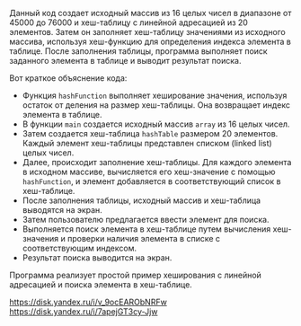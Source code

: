 Данный код создает исходный массив из 16 целых чисел в диапазоне от 45000 до 76000 и хеш-таблицу с линейной адресацией из 20 элементов. Затем он заполняет хеш-таблицу значениями из исходного массива, используя хеш-функцию для определения индекса элемента в таблице. После заполнения таблицы, программа выполняет поиск заданного элемента в таблице и выводит результат поиска.

Вот краткое объяснение кода:

- Функция `hashFunction` выполняет хеширование значения, используя остаток от деления на размер хеш-таблицы. Она возвращает индекс элемента в таблице.
- В функции `main` создается исходный массив `array` из 16 целых чисел.
- Затем создается хеш-таблица `hashTable` размером 20 элементов. Каждый элемент хеш-таблицы представлен списком (linked list) целых чисел.
- Далее, происходит заполнение хеш-таблицы. Для каждого элемента в исходном массиве, вычисляется его хеш-значение с помощью `hashFunction`, и элемент добавляется в соответствующий список в хеш-таблице.
- После заполнения таблицы, исходный массив и хеш-таблица выводятся на экран.
- Затем пользователю предлагается ввести элемент для поиска.
- Выполняется поиск элемента в хеш-таблице путем вычисления хеш-значения и проверки наличия элемента в списке с соответствующим индексом.
- Результат поиска выводится на экран.

Программа реализует простой пример хеширования с линейной адресацией и поиска элемента в хеш-таблице.

https://disk.yandex.ru/i/v_9ocEARObNRFw
https://disk.yandex.ru/i/7apejGT3cy-Jjw
